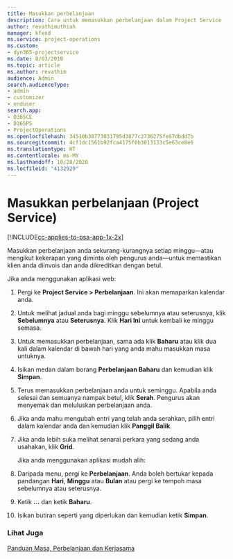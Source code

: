 ```yaml
---
title: Masukkan perbelanjaan
description: Cara untuk memasukkan perbelanjaan dalam Project Service
author: revathimuthiah
manager: kfend
ms.service: project-operations
ms.custom:
- dyn365-projectservice
ms.date: 8/03/2018
ms.topic: article
ms.author: revathim
audience: Admin
search.audienceType:
- admin
- customizer
- enduser
search.app:
- D365CE
- D365PS
- ProjectOperations
ms.openlocfilehash: 34510b38773031795d3877c2736275fe67dbdd7b
ms.sourcegitcommit: 4cf1dc1561b92fca4175f0b3813133c5e63ce8e6
ms.translationtype: HT
ms.contentlocale: ms-MY
ms.lasthandoff: 10/28/2020
ms.locfileid: "4132929"
---
```

# <a name="enter-expenses-project-service"></a>Masukkan perbelanjaan (Project Service)

[!INCLUDE[cc-applies-to-psa-app-1x-2x](../includes/cc-applies-to-psa-app-1x-2x.md)]

Masukkan perbelanjaan anda sekurang-kurangnya setiap minggu—atau mengikut kekerapan yang diminta oleh pengurus anda—untuk memastikan klien anda diinvois dan anda dikreditkan dengan betul.  
  
 Jika anda menggunakan aplikasi web:  
  
1. Pergi ke **Project Service > Perbelanjaan**. Ini akan memaparkan kalendar anda.  
  
2. Untuk melihat jadual anda bagi minggu sebelumnya atau seterusnya, klik **Sebelumnya** atau **Seterusnya**. Klik **Hari Ini** untuk kembali ke minggu semasa.  
  
3. Untuk memasukkan perbelanjaan, sama ada klik **Baharu** atau klik dua kali dalam kalendar di bawah hari yang anda mahu masukkan masa untuknya.  
  
4. Isikan medan dalam borang **Perbelanjaan Baharu** dan kemudian klik **Simpan**.  
  
5. Terus memasukkan perbelanjaan anda untuk seminggu. Apabila anda selesai dan semuanya nampak betul, klik **Serah**. Pengurus akan menyemak dan meluluskan perbelanjaan anda.  
  
6. Jika anda mahu mengubah entri yang telah anda serahkan, pilih entri dalam kalendar anda dan kemudian klik **Panggil Balik**.  
  
7. Jika anda lebih suka melihat senarai perkara yang sedang anda usahakan, klik **Grid**.  
  
   Jika anda menggunakan aplikasi mudah alih:  
  
8. Daripada menu, pergi ke **Perbelanjaan**.     Anda boleh bertukar kepada pandangan **Hari**, **Minggu** atau **Bulan** atau pergi ke tempoh masa sebelumnya atau seterusnya.  
  
9. Ketik **…** dan ketik **Baharu**.  
  
10. Isikan butiran seperti yang diperlukan dan kemudian ketik **Simpan**.  
  
### <a name="see-also"></a>Lihat Juga  
 [Panduan Masa, Perbelanjaan dan Kerjasama](../psa/time-expense-collaboration-guide.md)
